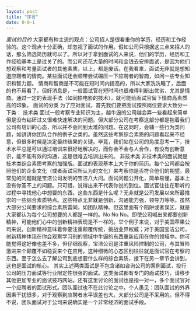 ```yaml
---
layout: post
title: "序言"
date: 0-0-1
---
```

<em>面试的目的</em>
	大家都有种主流的观点：公司招人是很看重你的学历，经历和工作经验的。这个观点十分正确，却忽视了面试的作用。假如公司只根据这三点来招人的话，那么筛选简历就可以了。所以对于拿到面试的人来说，他们的学历，经历和工作经验基本上是过关了的。而公司还花大量的时间和金钱去安排面试，是因为他们想观察和考量面试者的其他素质。以上，都是废话。在我看来，面试无非就是想知道应聘者的情商。某些面试还会顺带尝试碾压一下应聘者的智商，如问一些专业知识和智力题。
	情商和智商是不可能在短时间内提高的，所以大家洗洗睡了，后面的也不用看了。但好消息是，一般面试官在短时间也很难得判断出优劣，尤其是情商。通过一定的表现手法（如同拍电影的技术），就可能给面试官留下情商高素质高的印象。
面试的分类
	为了应对面试，首先我们要把面试按照岗位要求大致分一下类：
技术类 
	面试一般考察专业知识为主，越牛逼的公司越会弄一些看起来简单但是没有钻研过又很难快速解决的问题。但大部分公司在考察这部分都是抱着我们公司有培训的心态，所以并不会问到太难的问题。在这同时，会辅一些行为类问题，如讲讲你团队合作的例子之类的。虽然这些考察综合素质的问题看起来不经意，但很多时候是决定最终结果的关键。毕竟，我们站在公司的角度思考一下，技术水平总是可以通过培训来很好地解决的，而你会不会与人合作，有没有创新意识，能不能有效的沟通，这是很难去培训出来的。
非技术类
	非技术类的面试就是技术类综合素质考察的加强版。面试的表现基本上大于你的简历。每个公司都会按照他们的企业文化（或者面试官所认为的文化）来考察你是否符合他们的期望。最常见的问题就是宝洁公司发明的宝洁八大问。面试问题公开化，简单易懂，基本上没有你答不上的问题。只可惜，说得出来不代表你说的到位。面试官往往在聆听的过程中寻找他心中想要的东西。这些东西是什么呢？无非就是公司发展以来所最推崇的一些综合素质特点。这些特点无非就是创新，沟通能力强，领导力等等。虽然大部分公司要求的综合素质雷同，如团队精神。但这里面有个陷阱或者误区，就是大家都认为每个公司想要的人都是一样的。No No No。即使公司喊出来都要创新精神，可能他们心中的创新精神表现是不一样的。举个例子来说，对于美国苹果公司来说，创新精神意味着你要注重颠覆传统，挑战业界权威；对于美国宝洁公司，创新精神体现在你会观察学习别的领域中牛逼的东西重新应用在你的领域中。你可能觉得这好像也差不多，但仔细观察，宝洁公司是注重风险控制的公司，与其冒险激进来个颠覆不如稳妥来个在应用。这种细微的心态区别往往就是面试官在考察的东西。至于怎么去了解公司到底想要什么样的综合素质，接下在另一章节会讲到，这也是面试的核心。
	其实上述两类面试是不包含诸如咨询公司的案例面试，投行公司的压力面试等行业限定性很强的面试。这类面试都有专门的面试技巧，请移步其他更加专业的面试技巧网站。还有这里讨论的面试也是指一对一，多个面试官对一个应聘者的面试形式。团队面试也不在此讨论之中。个人愚见：团队面试的外界因素干扰很多，对于观察到应聘者水平误差也大。大部分公司是不采用的。但不得不说，团队面试对于公司来说确实是一个非常经济的面试手段。
